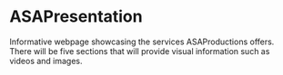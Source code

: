 # ASAPresentation
Informative webpage showcasing the services ASAProductions offers.
There will be five sections that will provide visual information such as videos and images.
